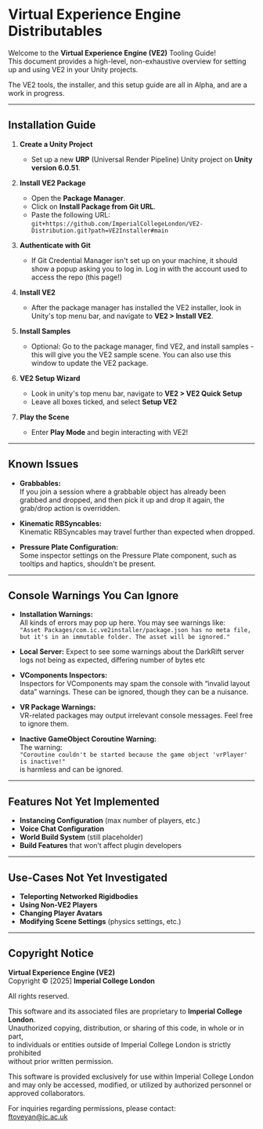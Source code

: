 # Virtual Experience Engine Distributables

Welcome to the **Virtual Experience Engine (VE2)** Tooling Guide!  
This document provides a high-level, non-exhaustive overview for setting up and using VE2 in your Unity projects.

The VE2 tools, the installer, and this setup guide are all in Alpha, and are a work in progress.

---

## Installation Guide

1. **Create a Unity Project**  
   - Set up a new **URP** (Universal Render Pipeline) Unity project on **Unity version 6.0.51**.

2. **Install VE2 Package**  
   - Open the **Package Manager**.
   - Click on **Install Package from Git URL**.
   - Paste the following URL:  
     `git+https://github.com/ImperialCollegeLondon/VE2-Distribution.git?path=VE2Installer#main`

3. **Authenticate with Git**  
   - If Git Credential Manager isn't set up on your machine, it should show a popup asking you to log in. Log in with the account used to access the repo (this page!)

4. **Install VE2**  
   - After the package manager has installed the VE2 installer, look in Unity's top menu bar, and navigate to **VE2 > Install VE2**.

5. **Install Samples**
   - Optional: Go to the package manager, find VE2, and install samples - this will give you the VE2 sample scene. You can also use this window to update the VE2 package. 

6. **VE2 Setup Wizard**  
   - Look in unity's top menu bar, navigate to **VE2 > VE2 Quick Setup**
   - Leave all boxes ticked, and select **Setup VE2**

7. **Play the Scene**  
   - Enter **Play Mode** and begin interacting with VE2!

---

## Known Issues

- **Grabbables:**  
   If you join a session where a grabbable object has already been grabbed and dropped, and then pick it up and drop it again, the grab/drop action is overridden.

- **Kinematic RBSyncables:**  
   Kinematic RBSyncables may travel further than expected when dropped.

- **Pressure Plate Configuration:**  
   Some inspector settings on the Pressure Plate component, such as tooltips and haptics, shouldn't be present.

---

## Console Warnings You Can Ignore

- **Installation Warnings:**  
   All kinds of errors may pop up here. You may see warnings like:  
   `"Asset Packages/com.ic.ve2installer/package.json has no meta file, but it's in an immutable folder. The asset will be ignored."`

- **Local Server:**
   Expect to see some warnings about the DarkRift server logs not being as expected, differing number of bytes etc

- **VComponents Inspectors:**  
   Inspectors for VComponents may spam the console with “invalid layout data” warnings. These can be ignored, though they can be a nuisance.

- **VR Package Warnings:**  
   VR-related packages may output irrelevant console messages. Feel free to ignore them.

- **Inactive GameObject Coroutine Warning:**  
   The warning:  
   `"Coroutine couldn't be started because the game object 'vrPlayer' is inactive!"`  
   is harmless and can be ignored.

---

## Features Not Yet Implemented
- **Instancing Configuration** (max number of players, etc.)  
- **Voice Chat Configuration**  
- **World Build System** (still placeholder)  
- **Build Features** that won’t affect plugin developers

---

## Use-Cases Not Yet Investigated

- **Teleporting Networked Rigidbodies**  
- **Using Non-VE2 Players**  
- **Changing Player Avatars**  
- **Modifying Scene Settings** (physics settings, etc.)

---

## Copyright Notice

**Virtual Experience Engine (VE2)**  
Copyright © [2025] **Imperial College London**  

All rights reserved.  

This software and its associated files are proprietary to **Imperial College London**.  
Unauthorized copying, distribution, or sharing of this code, in whole or in part,  
to individuals or entities outside of Imperial College London is strictly prohibited  
without prior written permission.  

This software is provided exclusively for use within Imperial College London  
and may only be accessed, modified, or utilized by authorized personnel or  
approved collaborators.  

For inquiries regarding permissions, please contact:  
[ftoveyan@ic.ac.uk](mailto:ftoveyan@ic.ac.uk)
